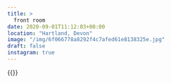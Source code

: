 ```yaml
---
title: >
  front room
date: 2020-09-01T11:12:03+00:00
location: "Hartland, Devon"
image: "/img/6f066778a8292f4c7afed61e8138325e.jpg"
draft: false
instagram: true
---
```


{{<photo src="/img/6f066778a8292f4c7afed61e8138325e.jpg">}}
